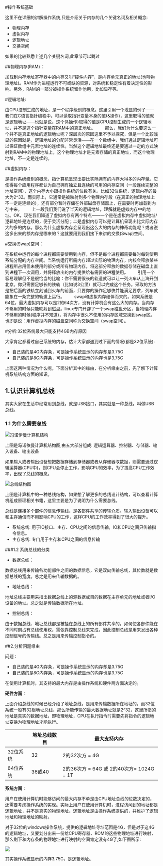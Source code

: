 #操作系统基础

这里不在详细的讲解操作系统,只是介绍关于内存的几个关键名词及相关概念:

- 物理内存
- 虚拟内存
- 逻辑地址
- 交换空间

如果的比较熟悉上述几个关键名词,此章节可以跳过

##物理内存(RAM)：

加载到内存地址寄存器中的内存又叫“硬件内存”，是内存单元真正的地址(也叫物理地址)。RAM作为进程运行不可或缺的资源，对系统和稳定性有着决定性的影响。另外，RAM的一部分被操作系统留作他用，比如显存等。

#逻辑地址:

由CPU控制生成的地址，是一个程序级别的概念。这里引用一个浅显的例子——我们在C语言指针编程中，可以读取指针变量本身的值(&操作)，这里取得的值就是逻辑地址——也就是说，这个(&操作)取得的值是CPU控制生成的一个逻辑地址，并不是这个指针变量在RAM中的真正地址。
  那么，我们为什么要这么一个并不是真正地址的逻辑地址呢？深层次的原因这里不予以探究，但是一个比较浅显的原因就是，逻辑地址的分配非常灵活——在一个数组中，我们通过逻辑地址可以保证数组中元素地址的连续性。当然这个逻辑地址最终还是要通过一定的方式映射到RAM中的物理地址上，这个物理地址才是元素存储的真正地址，而这个物理地址，不一定是连续的。

##虚拟内存：

是操作系统级别的概念，指计算机呈现出要比实际拥有的内存大得多的内存量。它使得每个应用程序都认为自己拥有独立且连续的可用的内存空间（一段连续完整的地址空间），这个内存大小跟操作系统的位数有关。比如32位系统，逻辑内存的最大为2^32。而实际上，它通常是被映射到多个物理内存段（在真正的物理地址上不一定是连续的），还有部分暂时存储在外部磁盘存储器上，在需要时再加载到内存中来。
  上一段我们我们说了半天的逻辑地址，理解就是虚拟内存中的地址。OK，现在我们知道了虚拟内存有两个特点——一个是在虚拟内存中虚拟地址/逻辑地址是连续的，便于灵活分配；二是虚拟内存可以是计算机呈现出比实际内存大的多的内存。那么为什么虚拟内存会呈现出这么大的内存的神奇功能呢？或者说这多出来的额内存是哪来的？这就要用到我们接下来讲的交换(Swap)空间。

#交换(Swap)空间：

在系统中运行的每个进程都需要使用到内存，但不是每个进程都需要每时每刻使用系统分配的内存空间。当系统运行所需内存超过实际的物理内存，内核会释放某些进程所占用但未使用的部分或所有物理内存，将这部分释放的数据存储在磁盘上直到进程下一次调用，并将释放出的内存提供给有需要的进程使用。
  引用一个容易理解但不是很恰当的比喻：你不需要很长的轨道就可以让一列火车从上海开到北京。你只需要足够长的铁轨（比如说3公里）就可以完成这个任务。采取的方法是把后面的铁轨立刻铺到火车的前面，只要你的操作足够快并能满足要求，列车就能象在一条完整的轨道上运行。
  swap和虚拟内存结伴而来的。如果系统是64位，最大虚拟内存可以是2的64次方，没有计算机会有这么大的内存。当内存不够用的时候只能映射到磁盘。linux专门开辟了一个swap磁盘分区，当物理内存不够用的时候(程序并不知道)，将内存中很久不使用的内存区域交换到swap区。也即是说：用作虚拟内存的磁盘空间称为交换空间（swap空间）。

#分析:32位系统最大只能支持4GB内存原因

大家肯定都看过自己系统的内存，估计大家都遇到过下面的情况(都是32位系统):

- 自己装的是4G内存条，可是操作系统显示的内存却是3.75G
- 自己装的是8G内存条，可是操作系统显示的内存也是3.75G

上面这两种情况为什么呢，下面分析其中的缘由，在分析缘由之前，先了解下计算机系统结构方面的知识。

## 1.认识计算机总线
其实大家在生活中经常用到总线，就是USB接口，其实就是一种总线，叫做USB总线。

### 1.1 为什么需要总线



![冯诺伊曼计算机结构](https://upload-images.jianshu.io/upload_images/1329440-bcd6bd4dc799c99b.png?imageMogr2/auto-orient/strip|imageView2/2/w/514/format/webp)



上图是冯诺依曼计算机结构图,由五大部分组成: 逻辑运算器、控制器、存储器、输入设备、输出设备

如果输入或者输出设备想把数据存储到存储器或者从存储器取数据，则需要通过逻辑运算器(CPU中)，则CPU会停止工作，影响CPU的效率，为了提高CPU工作效率，出现了总线的概念。

![总线结构图](https://upload-images.jianshu.io/upload_images/1329440-d53e7d008bf705ba.png?imageMogr2/auto-orient/strip|imageView2/2/w/816/format/webp)



上图是计算机中的一种总线结构，如果想了解更多的总线设计结构，可以查看计算机组成原理相关书籍，这里主要是为了说明为什么需要总线。

总线是连接多个部件的信息传输线，是各部件共享的传输介质。输入输出设备可以和主存通信而不用影响CPU的工作，这样CPU的工作效率得到了很大的提升。

- 系统总线: 用于IO接口、主存、CPU之间的信息传输，IO和CPU之间只传输指令信息。
- 主存总线: 专门用于主存和CPU之间的信息传输

###1.2 系统总线的分类

- 数据总线：

数据总线用来传输各功能部件之间的数据信息，它是双向传输总线，其位数就是数据总线的宽度。总之是用来传输数据的。

- 地址总线：

地址总线主要用来指出数据总线上的源数据或目的数据在主存单元的地址或者I/O设备的地址。总之就是传输数据所在地址。

- 控制总线：

由于数据总线、地址总线都是被挂在总线上的所有部件共享的，如何使各部件能在不同时刻占有总线使用权，需依靠控制总线来完成，因此控制总线是用来发出各种控制信号的传输线。总之是用来传输控制指令的。

##2.分析问题缘由

问题：

- 自己装的是4G内存条，可是操作系统显示的内存却是3.75G
- 自己装的是8G内存条，可是操作系统显示的内存也是3.75G

在使用计算机时，其支持的最大内存是由操作系统和硬件两方面决定的。

**硬件方面**：

上面介绍总线的时候已经介绍了地址总线，是用来传输数据所在地址的，而32位系统一般有32根地址总线，那么所能传输的最大数据地址就是2^32，这里所指的地址是真实的数据地址，即物理地址，CPU在执行指令时需要先将指令的逻辑地址变换为物理地址才能执行。

||地址总线数目|	最大支持内存|
|-|-|-|
|32位系统	|32|	2的32次方 = 4G|
|64位系统	|36或40|	2的36次方 = 64G 或 2的40次方= 1024G = 1T|

**系统方面**：

用户在使用计算机时能够访问的最大内存不单是由CPU地址总线的位数决定的，还需要考虑操作系统的实现。实际上用户在使用计算机时，进程访问到的地址都是逻辑地址，并不是真实的物理地址，逻辑地址是由操作系统提供的，并维护了逻辑地址和物理地址的映射。

对于32位的windows操作系统，提供的逻辑地址寻址范围是4G，但是对于这4G的逻辑地址，又要划分出来一份给CPU寄存器、ROM的这些物理地址进行映射，那么剩下和内存条的物理地址进行映射的空间肯定没有4G了,如下图所示:

![](https://upload-images.jianshu.io/upload_images/1329440-ea55740fd9874f7c.png?imageMogr2/auto-orient/strip|imageView2/2/w/600/format/webp)

其实操作系统显示的内存3.75G，是逻辑地址。
